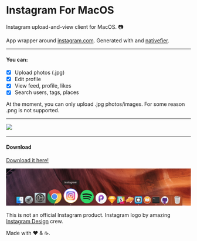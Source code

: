 # Instagram For MacOS 
Instagram upload-and-view client for MacOS. 📷

App wrapper around [instagram.com](https://instagram.com). Generated with and [nativefier](https://github.com/jiahaog/nativefier).

___

#### You can:

- [x] Upload photos (.jpg) 
- [x] Edit profile 
- [x] View feed, profile, likes
- [x] Search users, tags, places

At the moment, you can only upload .jpg photos/images. For some reason .png is not supported. 

___

[![](https://github.com/LukaMarr/Instagram-for-MacOS/blob/master/Button.png)](https://github.com/LukaMarr/Instagram-for-MacOS)

---

#### Download
[Download it here!](https://github.com/LukaMarr/)<br>



![Icon in dock](icon_dock.png)

This is not an official Instagram product. Instagram logo by amazing [Instagram Design](https://dribbble.com/instagram) crew. <br> 

Made with ❤️ & ☕️. 
